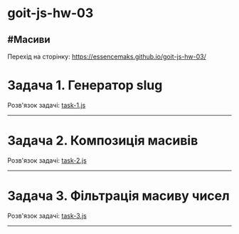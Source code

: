 # goit-js-hw-03
#**Масиви**
---

Перехід на сторінку: <a href="https://essencemaks.github.io/goit-js-hw-03/" target="_blank">https://essencemaks.github.io/goit-js-hw-03/</a>


# **Задача 1. Генератор slug**

Розв'язок задачі: [task-1.js](./js/task-1.js)

---

# **Задача 2. Композиція масивів**

Розв'язок задачі: [task-2.js](./js/task-2.js)

---

# **Задача 3. Фільтрація масиву чисел**

Розв'язок задачі: [task-3.js](./js/task-3.js)

---
